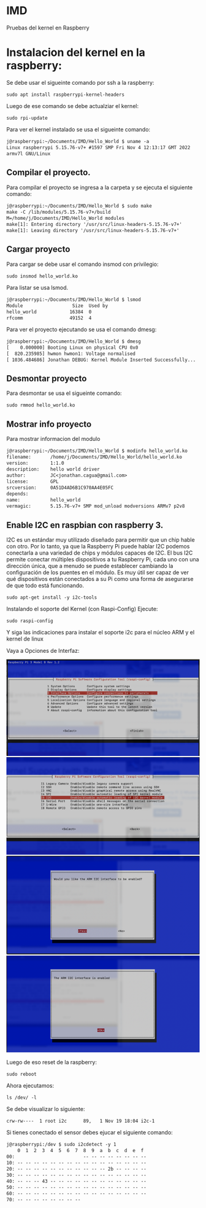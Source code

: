 # IMD
Pruebas del kernel en Raspberry
# Instalacion del kernel en la raspberry:
Se debe usar el sigueinte comando por ssh a la raspberry:

    sudo apt install raspberrypi-kernel-headers

Luego de ese comando se debe actualziar el kernel: 

    sudo rpi-update

Para ver el kernel instalado se usa el sigueinte comando:

    j@raspberrypi:~/Documents/IMD/Hello_World $ uname -a
    Linux raspberrypi 5.15.76-v7+ #1597 SMP Fri Nov 4 12:13:17 GMT 2022 armv7l GNU/Linux

## Compilar el proyecto.
Para compilar el proyecto se ingresa a la carpeta y se ejecuta el siguiente comando:

    j@raspberrypi:~/Documents/IMD/Hello_World $ sudo make
    make -C /lib/modules/5.15.76-v7+/build  M=/home/j/Documents/IMD/Hello_World modules
    make[1]: Entering directory '/usr/src/linux-headers-5.15.76-v7+'
    make[1]: Leaving directory '/usr/src/linux-headers-5.15.76-v7+'

## Cargar proyecto
Para cargar se debe usar el comando insmod con privilegio:

    sudo insmod hello_world.ko

Para listar se usa lsmod.

    j@raspberrypi:~/Documents/IMD/Hello_World $ lsmod
    Module                  Size  Used by
    hello_world            16384  0
    rfcomm                 49152  4

Para ver el proyecto ejecutando se usa el comando dmesg:

    j@raspberrypi:~/Documents/IMD/Hello_World $ dmesg
    [    0.000000] Booting Linux on physical CPU 0x0
    [  820.235985] hwmon hwmon1: Voltage normalised
    [ 1036.484686] Jonathan DEBUG: Kernel Module Inserted Successfully...
## Desmontar proyecto
Para desmontar se usa el sigueinte comando:

    sudo rmmod hello_world.ko

## Mostrar info proyecto
Para mostrar informacion del modulo

    j@raspberrypi:~/Documents/IMD/Hello_World $ modinfo hello_world.ko
    filename:       /home/j/Documents/IMD/Hello_World/hello_world.ko
    version:        1:1.0
    description:    hello world driver
    author:         JC<jonathan.cagua@gmail.com>
    license:        GPL
    srcversion:     0A51D4AD6B1C970AA4E05FC
    depends:
    name:           hello_world
    vermagic:       5.15.76-v7+ SMP mod_unload modversions ARMv7 p2v8


## Enable I2C en raspbian con raspberry 3.
I2C es un estándar muy utilizado diseñado para permitir que un chip hable con otro. Por lo tanto, ya que la Raspberry Pi puede hablar I2C podemos conectarla a una variedad de chips y módulos capaces de I2C.
El bus I2C permite conectar múltiples dispositivos a tu Raspberry Pi, cada uno con una dirección única, que a menudo se puede establecer cambiando la configuración de los puentes en el módulo. Es muy útil ser capaz de ver qué dispositivos están conectados a su Pi como una forma de asegurarse de que todo está funcionando.

    sudo apt-get install -y i2c-tools

Instalando el soporte del Kernel (con Raspi-Config)
Ejecute:
   
    sudo raspi-config 
    
Y siga las indicaciones para instalar el soporte i2c para el núcleo ARM y el kernel de linux

Vaya a Opciones de Interfaz:

![imagen](./img/1.png)
![imagen](./img/2.png)
![imagen](./img/3.png)
![imagen](./img/4.png)

Luego de eso reset de la raspberry:

    sudo reboot

Ahora ejecutamos:

    ls /dev/ -l

Se debe visualizar lo siguiente:

    crw-rw----  1 root i2c      89,   1 Nov 19 18:04 i2c-1

Si tienes conectado el sensor debes ejucar el siguiente comando:

    j@raspberrypi:/dev $ sudo i2cdetect -y 1
        0  1  2  3  4  5  6  7  8  9  a  b  c  d  e  f
    00:                         -- -- -- -- -- -- -- -- 
    10: -- -- -- -- -- -- -- -- -- -- -- -- -- -- -- -- 
    20: -- -- -- -- -- -- -- -- -- -- -- 2b -- -- -- -- 
    30: -- -- -- -- -- -- -- -- -- -- -- -- -- -- -- -- 
    40: -- -- -- 43 -- -- -- -- -- -- -- -- -- -- -- -- 
    50: -- -- -- -- -- -- -- -- -- -- -- -- -- -- -- -- 
    60: -- -- -- -- -- -- -- -- -- -- -- -- -- -- -- -- 
    70: -- -- -- -- -- -- -- --  
